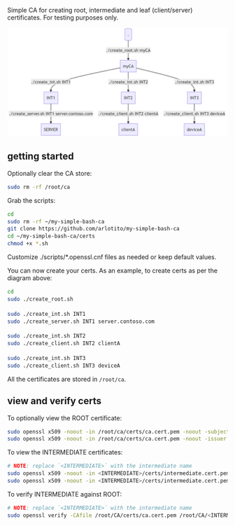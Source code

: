 Simple CA for creating root, intermediate and leaf (client/server) certificates. For testing purposes only.

![picture 1](images/diagram.png)  

## getting started
Optionally clear the CA store:
```bash
sudo rm -rf /root/ca
```

Grab the scripts:
```bash
cd
sudo rm -rf ~/my-simple-bash-ca
git clone https://github.com/arlotito/my-simple-bash-ca
cd ~/my-simple-bash-ca/certs
chmod +x *.sh
```

Customize ./scripts/*.openssl.cnf files as needed or keep default values.

You can now create your certs. As an example, to create certs as per the diagram above:
```bash
cd
sudo ./create_root.sh

sudo ./create_int.sh INT1
sudo ./create_server.sh INT1 server.contoso.com

sudo ./create_int.sh INT2
sudo ./create_client.sh INT2 clientA

sudo ./create_int.sh INT3  
sudo ./create_client.sh INT3 deviceA  
```

All the certificates are stored in `/root/ca`.

## view and verify certs
To optionally view the ROOT certificate:
```bash
sudo openssl x509 -noout -in /root/ca/certs/ca.cert.pem -noout -subject
sudo openssl x509 -noout -in /root/ca/certs/ca.cert.pem -noout -issuer
```

To view the INTERMEDIATE certificates:

```bash
# NOTE: replace `<INTERMEDIATE>` with the intermediate name
sudo openssl x509 -noout -in <INTERMEDIATE>/certs/intermediate.cert.pem -noout -subject
sudo openssl x509 -noout -in <INTERMEDIATE>/certs/intermediate.cert.pem -noout -issuer
```

To verify INTERMEDIATE against ROOT:
```bash
# NOTE: replace `<INTERMEDIATE>` with the intermediate name
sudo openssl verify -CAfile /root/CA/certs/ca.cert.pem /root/CA/<INTERMEDIATE>/certs/intermediate.cert.pem
```